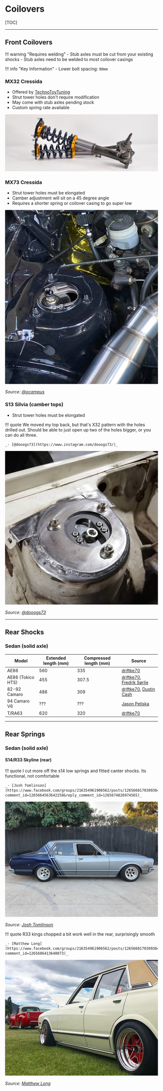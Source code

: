 # Coilovers

[TOC]

---

## Front Coilovers

!!! warning "Requires welding"
    - Stub axles must be cut from your existing shocks
    - Stub axles need to be welded to _most_ coilover casings

!!! info "Key Information"
    - Lower bolt spacing: `90mm`

###  MX32 Cressida

- Offered by [TechnoToyTuning](https://technotoytuning.com/toyota/mx32/front-coilover-conversion-mx32-cressida)
- Strut tower holes don't require modification
- May come with stub axles pending stock
- Custom spring rate available

![TechnoToyTuning front coilovers on MX32 Cressida](./img/front-coilovers-t3-techno-toy-tuning.jpg)

### MX73 Cressida

- Strut tower holes must be elongated
- Camber adjustment will sit on a 45 degree angle
- Requires a shorter spring or coilover casing to go super low

![MX73 Cressida front coilovers on MX32 Cressida](./img/front-coilovers-mx73.jpg)

_Source: [@ocampus](https://www.instagram.com/ocampus/)_

### S13 Silvia (camber tops)

- Strut tower holes must be elongated

!!! quote
    We moved my top back, but that's X32 pattern with the holes drilled out. Should be able to just open up two of the holes bigger, or you can do all three.

    _- [@dooogs73](https://www.instagram.com/dooogs73/)_

![S13 Silvia front camber tops on MX32 Cressida](./img/front-coilovers-s13.jpg)

_Source: [@dooogs73](https://www.instagram.com/dooogs73/)_

---

## Rear Shocks

### Sedan (solid axle)

| Model | Extended length (mm) | Compressed length (mm) | Source |
| --- | --- | --- | --- |
| AE86 | 560 | 335 | [driftke70](http://www.ae86drivingclub.com.au/forums/archive/index.php/t-1115.html) |
| AE86 (Tokico HTS) | 455 | 307.5 | [driftke70](http://www.ae86drivingclub.com.au/forums/archive/index.php/t-1115.html), [Fredrik Sørlie](https://www.facebook.com/groups/216354961906562/posts/1183357231872992/?comment_id=1183359665206082) |
| 82-92 Camaro | 486 | 309 | [driftke70](http://www.ae86drivingclub.com.au/forums/archive/index.php/t-1115.html), [Dustin Cash](https://www.facebook.com/groups/216354961906562/posts/1419203754955004/) |
| 94 Camaro V6 | ??? | ??? | [Jason Peliska](https://www.facebook.com/groups/216354961906562/posts/1419203754955004?comment_id=1419210288287684)
| T/RA63 | 620 | 320 | [driftke70](http://www.ae86drivingclub.com.au/forums/archive/index.php/t-1115.html) |

---

## Rear Springs

### Sedan (solid axle)

#### S14/R33 Skyline (rear)

!!! quote
    I cut more off the s14 low springs and fitted canter shocks. Its functional, not comfortable

    _- [Josh Tomlinson](https://www.facebook.com/groups/216354961906562/posts/1265660170309364?comment_id=1265664563642258&reply_comment_id=1265674826974565)_

![R33/S14 Skyline rear springs on MX32 Cressida](./img/rear-springs-r33-s14-josh-tomlinson.jpg)

_Source: [Josh Tomlinson](https://www.facebook.com/groups/216354961906562/posts/1265660170309364?comment_id=1265664563642258&reply_comment_id=1265674826974565)_

!!! quote
    R33 kings chopped a bit work well in the rear, surprisingly smooth

    _- [Matthew Long](https://www.facebook.com/groups/216354961906562/posts/1265660170309364/?comment_id=1265686413640073)_

![R33 Skyline rear springs on MX32 Cressida](./img/rear-springs-r33-matthew-long.jpg)

_Source: [Matthew Long](https://www.facebook.com/groups/216354961906562/posts/1023936224481761?comment_id=1023948557813861)_
